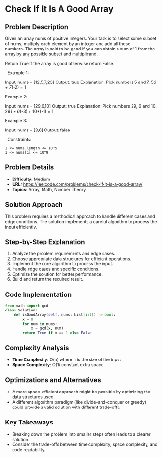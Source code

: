 # Check If It Is A Good Array

## Problem Description

Given an array nums of positive integers. Your task is to select some subset of nums, multiply each element by an integer and add all these numbers. The array is said to be good if you can obtain a sum of 1 from the array by any possible subset and multiplicand.

Return True if the array is good otherwise return False.

 
Example 1:


Input: nums = [12,5,7,23]
Output: true
Explanation: Pick numbers 5 and 7.
5*3 + 7*(-2) = 1


Example 2:


Input: nums = [29,6,10]
Output: true
Explanation: Pick numbers 29, 6 and 10.
29*1 + 6*(-3) + 10*(-1) = 1


Example 3:


Input: nums = [3,6]
Output: false


 
Constraints:


	1 <= nums.length <= 10^5
	1 <= nums[i] <= 10^9

## Problem Details

- **Difficulty:** Medium
- **URL:** https://leetcode.com/problems/check-if-it-is-a-good-array/
- **Topics:** Array, Math, Number Theory

## Solution Approach

This problem requires a methodical approach to handle different cases and edge conditions. The solution implements a careful algorithm to process the input efficiently.

## Step-by-Step Explanation

1. Analyze the problem requirements and edge cases.
2. Choose appropriate data structures for efficient operations.
3. Implement the core algorithm to process the input.
4. Handle edge cases and specific conditions.
5. Optimize the solution for better performance.
6. Build and return the required result.

## Code Implementation

```python
from math import gcd
class Solution:
    def isGoodArray(self, nums: List[int]) -> bool:
        x = 0
        for num in nums:
            x = gcd(x, num)
        return True if x == 1 else False
```

## Complexity Analysis

- **Time Complexity**: O(n) where n is the size of the input
- **Space Complexity**: O(1) constant extra space

## Optimizations and Alternatives

- A more space-efficient approach might be possible by optimizing the data structures used.
- A different algorithm paradigm (like divide-and-conquer or greedy) could provide a valid solution with different trade-offs.


## Key Takeaways

- Breaking down the problem into smaller steps often leads to a clearer solution.
- Consider the trade-offs between time complexity, space complexity, and code readability.


